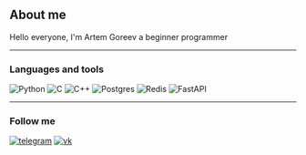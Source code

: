## About me
Hello everyone, I'm Artem Goreev a beginner programmer

---

### Languages and tools

![Python](https://img.shields.io/badge/-Python-000000?style=for-the-badge&logo=Python&logoColor=39E830) ![C](https://img.shields.io/badge/c-%2300599C.svg?style=for-the-badge&logo=c&logoColor=white) ![C++](https://img.shields.io/badge/-C++-000000?style=for-the-badge&logo=C%2b%2b&logoColor=27C9F1) ![Postgres](https://img.shields.io/badge/postgres-%23316192.svg?style=for-the-badge&logo=postgresql&logoColor=white) ![Redis](https://img.shields.io/badge/redis-%23DD0031.svg?style=for-the-badge&logo=redis&logoColor=white) 	![FastAPI](https://img.shields.io/badge/FastAPI-005571?style=for-the-badge&logo=fastapi)

---

### Follow me

[![telegram](https://img.shields.io/badge/-telegram-000000?style=for-the-badge&logo=telegram)](https://t.me/ArtemGoreev) [![vk](https://img.shields.io/badge/-vk-000000?style=for-the-badge&logo=vk)](https://vk.com/artemgoreev)
